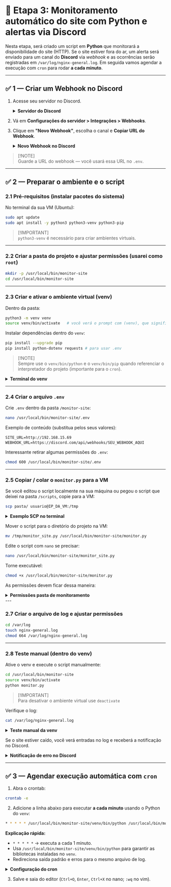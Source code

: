 # 🚨 Etapa 3: Monitoramento automático do site com Python e alertas via Discord

Nesta etapa, será criado um script em **Python** que monitorará a disponibilidade do site (HTTP). Se o site estiver fora do ar, um alerta será enviado para um canal do **Discord** via *webhook* e as ocorrências serão registradas em `/var/log/nginx-general.log`. Em seguida vamos agendar a execução com `cron` para rodar **a cada minuto**.

---

## ✅ 1 — Criar um Webhook no Discord

1. Acesse seu servidor no Discord.  
   <details>
   <summary><b>Servidor do Discord</b></summary>
   <img src="../assets/disc-server.png" width="900px" alt="Servidor do discord">
   <p><i>Figura — Servidor do Discord</i></p>
   </details>

2. Vá em **Configurações do servidor > Integrações > Webhooks**.  
3. Clique em **"Novo Webhook"**, escolha o canal e **Copiar URL do Webhook**.  
   <details>
   <summary><b>Novo Webhook no Discord</b></summary>
   <img src="../assets/disc-web-hook.png" width="900px" alt="WebHook no discord">
   <p><i>Figura — Criando o webhook</i></p>
   </details>
   
> [!NOTE]\
>Guarde a URL do webhook — você usará essa URL no `.env`.

---

## ✅ 2 — Preparar o ambiente e o script

### 2.1 Pré-requisitos (instalar pacotes do sistema)

No terminal da sua VM (Ubuntu):

```bash
sudo apt update
sudo apt install -y python3 python3-venv python3-pip
```
> [!IMPORTANT]\
> `python3-venv` é necessário para criar ambientes virtuais.

---

### 2.2 Criar a pasta do projeto e ajustar permissões (usarei como `root`)

```bash
mkdir -p /usr/local/bin/monitor-site
cd /usr/local/bin/monitor-site
```

---

### 2.3 Criar e ativar o ambiente virtual (venv)

Dentro da pasta:

```bash
python3 -m venv venv
source venv/bin/activate   # você verá o prompt com (venv), que significa que você está no ambiente virtual python desta pasta
```

Instalar dependências dentro do `venv`:

```bash
pip install --upgrade pip
pip install python-dotenv requests # para usar .env
```

> [!NOTE]\
> Sempre use o `venv/bin/python` e o `venv/bin/pip` quando referenciar o interpretador do projeto (importante para o `cron`).

<details>
  <summary><b>Terminal do venv</b></summary>
  <img src="../assets/venv.png" width="900px" alt="Terminal do venv">
  <p><i>Figura — Ambiente virtual </i></p>
</details>

---

### 2.4 Criar o arquivo `.env`

Crie `.env` dentro da pasta `/monitor-site`:

```bash
nano /usr/local/bin/monitor-site/.env
```

Exemplo de conteúdo (substitua pelos seus valores):

```
SITE_URL=http://192.168.15.69
WEBHOOK_URL=https://discord.com/api/webhooks/SEU_WEBHOOK_AQUI
```

Interessante retirar algumas permissões do `.env`:

```bash
chmod 600 /usr/local/bin/monitor-site/.env
```

---

### 2.5 Copiar / colar o `monitor.py` para a VM

Se você editou o script localmente na sua máquina ou pegou o script que deixei na pasta `/scripts`, copie para a VM:

```bash
scp pasta/ usuario@IP_DA_VM:/tmp
```

<details>
  <summary><b>Exemplo SCP no terminal</b></summary>
  <img src="../assets/scp-script.png" width="900px" alt="Terminal scp script">
  <p><i>Figura — Copiando arquivo para a VM</i></p>
</details>

Mover o script para o diretório do projeto na VM:

```bash
mv /tmp/monitor_site.py /usr/local/bin/monitor-site/monitor.py
```

Edite o script com `nano` se precisar:

```bash
nano /usr/local/bin/monitor-site/monitor_site.py
```

Torne executável:

```bash
chmod +x /usr/local/bin/monitor-site/monitor.py
```

As permissões devem ficar dessa maneira:

<details>
  <summary><b>Permissões pasta de monitoramento</b></summary>
  <img src="../assets/script-permissions.png" width="900px" alt="Terminal ls -al de /monitor-site">
  <p><i>Figura — ls da pasta de monitoramento</i></p>
</details>
---

### 2.7 Criar o arquivo de log e ajustar permissões

```bash
cd /var/log
touch nginx-general.log
chmod 664 /var/log/nginx-general.log
```

---

### 2.8 Teste manual (dentro do venv)

Ative o venv e execute o script manualmente:

```bash
cd /usr/local/bin/monitor-site
source venv/bin/activate
python monitor.py

```

> [!IMPORTANT]\
> Para desativar o ambiente virtual use `deactivate`

Verifique o log:

```bash
cat /var/log/nginx-general.log
```

<details>
  <summary><b>Teste manual da venv</b></summary>
  <img src="../assets/py-test.png" width="900px" alt="Teste manual da venv">
  <p><i>Figura — Exemplo de teste manual com venv</i></p>
</details>

Se o site estiver caído, você verá entradas no log e receberá a notificação no Discord.

<details>
  <summary><b>Notificação de erro no Discord</b></summary>
  <img src="../assets/disc-error.png" width="900px" alt="Notificação do discord">
  <p><i>Figura — Exemplo de mensagem de alerta no Discord</i></p>
</details>

---

## ✅ 3 — Agendar execução automática com `cron`

1. Abra o crontab:

```bash
crontab -e
```

2. Adicione a linha abaixo para executar **a cada minuto** usando o Python do `venv`:

```bash
* * * * * /usr/local/bin/monitor-site/venv/bin/python /usr/local/bin/monitor-site/monitor.py >> /var/log/nginx-general.log 2>&1
```

**Explicação rápida:**
- `* * * * *` → executa a cada 1 minuto.  
- Usa `/usr/local/bin/monitor-site/venv/bin/python` para garantir as bibliotecas instaladas no `venv`.  
- Redireciona saída padrão e erros para o mesmo arquivo de log.

<details>
  <summary><b>Configuração do cron</b></summary>
  <img src="../assets/cronatab.png" width="900px" alt="Configuração do cron">
  <p><i>Figura — Cron configurado para rodar o script a cada minuto</i></p>
</details>

3. Salve e saia do editor (`Ctrl+O`, `Enter`, `Ctrl+X` no nano; `:wq` no vim).

